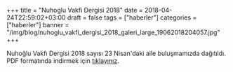 +++
title = "Nuhoglu Vakfi Dergisi 2018"
date = 2018-04-24T22:59:02+03:00
draft = false
tags = ["haberler"]
categories = ["haberler"]
banner = "/img/blog/nuhoglu_vakfi_dergisi_2018_galeri_large_19062018204057.jpg"
+++

Nuhoğlu Vakfı Dergisi 2018 sayısı 23 Nisan'daki aile buluşmamızda dağıtıldı. PDF formatında indirmek için [tıklayınız](https://github.com/mertnuhoglu/nuhogluvakfi/raw/master/dergi/nuhoglu_vakfi_dergi_2018.pdf).

<a data-fancybox="galeri" href="https://github.com/mertnuhoglu/nuhogluvakfi/raw/master/dergi/nuhoglu_vakfi_dergi_2018.pdf" class="fullink"><img src="/img/blog/nuhoglu_vakfi_dergisi_2018_galeri_large_19062018204057.jpg" alt=""></a>

